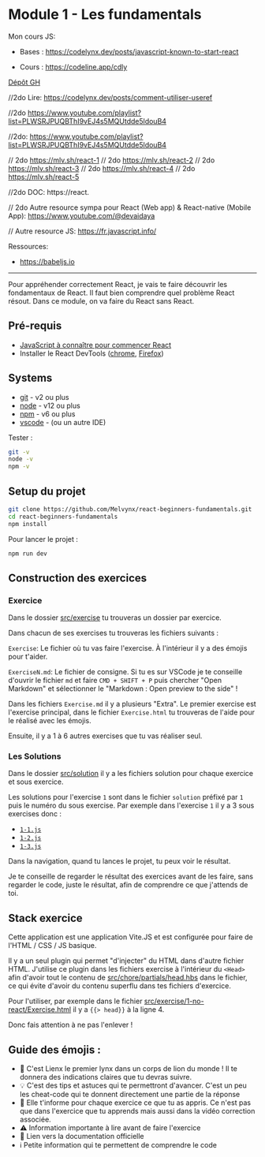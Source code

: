 # Module 1 - Les fundamentals

Mon cours JS:

- Bases : https://codelynx.dev/posts/javascript-known-to-start-react

- Cours : https://codeline.app/cdly

[Dépôt GH](https://github.com/Melvynx/beginjavascript-module2-base)

//2do Lire: https://codelynx.dev/posts/comment-utiliser-useref

//2do https://www.youtube.com/playlist?list=PLWSRJPUQBThI9vEJ4s5MQUtdde5ldouB4

//2do: https://www.youtube.com/playlist?list=PLWSRJPUQBThI9vEJ4s5MQUtdde5ldouB4

// 2do https://mlv.sh/react-1
// 2do https://mlv.sh/react-2
// 2do https://mlv.sh/react-3
// 2do https://mlv.sh/react-4
// 2do https://mlv.sh/react-5


//2do DOC: https://react.

// 2do Autre resource sympa pour React (Web app) & React-native (Mobile App): https://www.youtube.com/@devaidaya

// Autre resource JS: https://fr.javascript.info/

Ressources: 
- https://babeljs.io
---

Pour appréhender correctement React, je vais te faire découvrir les fondamentaux de React.
Il faut bien comprendre quel problème React résout. Dans ce module, on va faire du React
sans React.

## Pré-requis

- [JavaScript à connaître pour commencer React](https://codelynx.dev/posts/javascript-known-to-start-react)
- Installer le React DevTools ([chrome](https://chrome.google.com/webstore/detail/react-developer-tools/fmkadmapgofadopljbjfkapdkoienihi?hl=en), [Firefox](https://addons.mozilla.org/en-US/firefox/addon/react-devtools/))

## Systems

- [git](https://git-scm.com/downloads) - v2 ou plus
- [node](https://nodejs.org/en/) - v12 ou plus
- [npm](https://nodejs.org/en/) - v6 ou plus
- [vscode](https://code.visualstudio.com/) - (ou un autre IDE)

Tester :

```bash
git -v
node -v
npm -v
```

## Setup du projet

```bash
git clone https://github.com/Melvynx/react-beginners-fundamentals.git
cd react-beginners-fundamentals
npm install
```

Pour lancer le projet :

```bash
npm run dev
```

## Construction des exercices

### Exercice

Dans le dossier [src/exercise](src/exercise) tu trouveras un dossier par exercice.

Dans chacun de ses exercises tu trouveras les fichiers suivants :

`Exercise`: Le fichier où tu vas faire l'exercise. À l'intérieur il y a des émojis pour t'aider.

`ExerciseN.md`: Le fichier de consigne. Si tu es sur VSCode je te conseille d'ouvrir le
fichier `md` et faire `CMD + SHIFT + P` puis chercher "Open Markdown" et sélectionner le
"Markdown : Open preview to the side" !

Dans les fichiers `Exercise.md` il y a plusieurs "Extra". Le premier exercise est l'exercise
principal, dans le fichier `Exercise.html` tu trouveras de l'aide pour le réalisé avec les émojis.

Ensuite, il y a 1 à 6 autres exercises que tu vas réaliser seul.

### Les Solutions

Dans le dossier [src/solution](src/solution) il y a les fichiers solution pour
chaque exercice et sous exercice.

Les solutions pour l'exercise `1` sont dans le fichier `solution` préfixé par `1` puis le numéro
du sous exercise. Par exemple dans l'exercise `1` il y a 3 sous exercises donc :

- [`1-1.js`](src/solution/1-1.js)
- [`1-2.js`](src/solution/1-2.js)
- [`1-3.js`](src/solution/1-3.js)

Dans la navigation, quand tu lances le projet, tu peux voir le résultat.

Je te conseille de regarder le résultat des exercices avant de les faire, sans regarder le code,
juste le résultat, afin de comprendre ce que j'attends de toi.

## Stack exercice

Cette application est une application Vite.JS et est configurée pour faire de
l'HTML / CSS / JS basique.

Il y a un seul plugin qui permet "d'injecter" du HTML dans d'autre fichier HTML.
J'utilise ce plugin dans les fichiers exercise à l'intérieur du `<Head>` afin
d'avoir tout le contenu de [src/chore/partials/head.hbs](src/chore/partials/head.hbs)
dans le fichier, ce qui évite d'avoir du contenu superflu dans tes fichiers d'exercice.

Pour l'utiliser, par exemple dans le fichier [src/exercise/1-no-react/Exercise.html](src/exercise/1-no-react/Exercise.html)
il y a `{{> head}}` à la ligne 4.

Donc fais attention à ne pas l'enlever !

## Guide des émojis :

- 🦁 C'est Lienx le premier lynx dans un corps de lion du monde ! Il te donnera des indications claires que tu devras suivre.
- 💡 C'est des tips et astuces qui te permettront d'avancer. C'est un peu les cheat-code qui te donnent directement une partie de la réponse
- 💌 Elle t'informe pour chaque exercice ce que tu as appris. Ce n'est pas que dans l'exercice que tu apprends mais aussi dans la vidéo correction associée.
- ⚠️ Information importante à lire avant de faire l'exercice
- 📖 Lien vers la documentation officielle
- ℹ️ Petite information qui te permettent de comprendre le code
